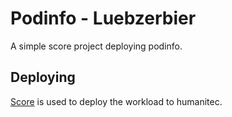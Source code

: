 # Podinfo - Luebzerbier

A simple score project deploying podinfo.

## Deploying

[Score](https://score.dev/) is used to deploy the workload to humanitec.
